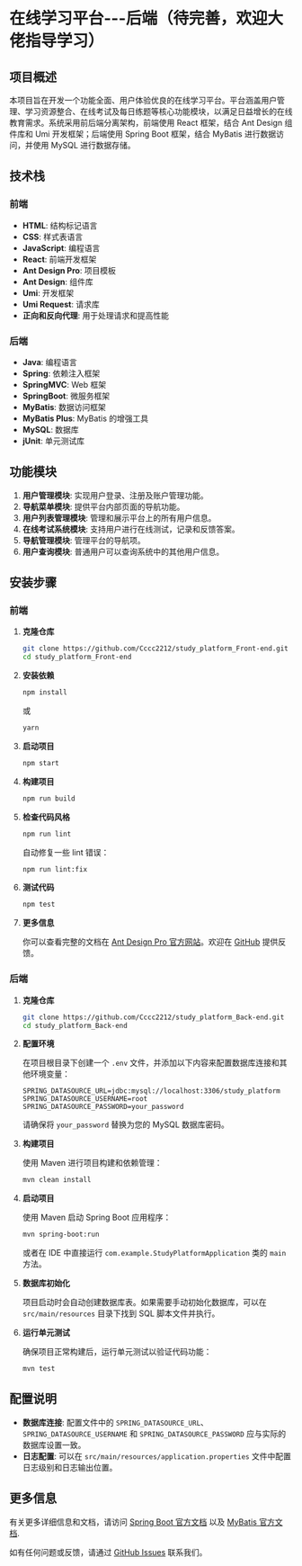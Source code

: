 # 在线学习平台---后端（待完善，欢迎大佬指导学习）

## 项目概述

本项目旨在开发一个功能全面、用户体验优良的在线学习平台。平台涵盖用户管理、学习资源整合、在线考试及每日练题等核心功能模块，以满足日益增长的在线教育需求。系统采用前后端分离架构，前端使用 React 框架，结合 Ant Design 组件库和 Umi 开发框架；后端使用 Spring Boot 框架，结合 MyBatis 进行数据访问，并使用 MySQL 进行数据存储。

## 技术栈

### 前端

- **HTML**: 结构标记语言
- **CSS**: 样式表语言
- **JavaScript**: 编程语言
- **React**: 前端开发框架
- **Ant Design Pro**: 项目模板
- **Ant Design**: 组件库
- **Umi**: 开发框架
- **Umi Request**: 请求库
- **正向和反向代理**: 用于处理请求和提高性能

### 后端

- **Java**: 编程语言
- **Spring**: 依赖注入框架
- **SpringMVC**: Web 框架
- **SpringBoot**: 微服务框架
- **MyBatis**: 数据访问框架
- **MyBatis Plus**: MyBatis 的增强工具
- **MySQL**: 数据库
- **jUnit**: 单元测试库

## 功能模块

1. **用户管理模块**: 实现用户登录、注册及账户管理功能。
2. **导航菜单模块**: 提供平台内部页面的导航功能。
3. **用户列表管理模块**: 管理和展示平台上的所有用户信息。
4. **在线考试系统模块**: 支持用户进行在线测试，记录和反馈答案。
5. **导航管理模块**: 管理平台的导航项。
6. **用户查询模块**: 普通用户可以查询系统中的其他用户信息。

## 安装步骤

### 前端

1. **克隆仓库**

   ```bash
   git clone https://github.com/Cccc2212/study_platform_Front-end.git
   cd study_platform_Front-end
   ```

2. **安装依赖**

   ```bash
   npm install
   ```

   或

   ```bash
   yarn
   ```

3. **启动项目**

   ```bash
   npm start
   ```

4. **构建项目**

   ```bash
   npm run build
   ```

5. **检查代码风格**

   ```bash
   npm run lint
   ```

   自动修复一些 lint 错误：

   ```bash
   npm run lint:fix
   ```

6. **测试代码**

   ```bash
   npm test
   ```

7. **更多信息**

   你可以查看完整的文档在 [Ant Design Pro 官方网站](https://pro.ant.design)。欢迎在 [GitHub](https://github.com/ant-design/ant-design-pro) 提供反馈。

### 后端

1. **克隆仓库**

   ```bash
   git clone https://github.com/Cccc2212/study_platform_Back-end.git
   cd study_platform_Back-end
   ```

2. **配置环境**

   在项目根目录下创建一个 `.env` 文件，并添加以下内容来配置数据库连接和其他环境变量：

   ```
   SPRING_DATASOURCE_URL=jdbc:mysql://localhost:3306/study_platform
   SPRING_DATASOURCE_USERNAME=root
   SPRING_DATASOURCE_PASSWORD=your_password
   ```

   请确保将 `your_password` 替换为您的 MySQL 数据库密码。

3. **构建项目**

   使用 Maven 进行项目构建和依赖管理：

   ```bash
   mvn clean install
   ```

4. **启动项目**

   使用 Maven 启动 Spring Boot 应用程序：

   ```bash
   mvn spring-boot:run
   ```

   或者在 IDE 中直接运行 `com.example.StudyPlatformApplication` 类的 `main` 方法。

5. **数据库初始化**

   项目启动时会自动创建数据库表。如果需要手动初始化数据库，可以在 `src/main/resources` 目录下找到 SQL 脚本文件并执行。

6. **运行单元测试**

   确保项目正常构建后，运行单元测试以验证代码功能：

   ```bash
   mvn test
   ```

## 配置说明

- **数据库连接**: 配置文件中的 `SPRING_DATASOURCE_URL`、`SPRING_DATASOURCE_USERNAME` 和 `SPRING_DATASOURCE_PASSWORD` 应与实际的数据库设置一致。
- **日志配置**: 可以在 `src/main/resources/application.properties` 文件中配置日志级别和日志输出位置。

## 更多信息

有关更多详细信息和文档，请访问 [Spring Boot 官方文档](https://docs.spring.io/spring-boot/docs/current/reference/htmlsingle/) 以及 [MyBatis 官方文档](https://mybatis.org/mybatis-3/).

如有任何问题或反馈，请通过 [GitHub Issues](https://github.com/Cccc2212/study_platform_Back-end/issues) 联系我们。
```
